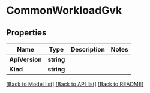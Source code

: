 # CommonWorkloadGvk

## Properties

Name | Type | Description | Notes
------------ | ------------- | ------------- | -------------
**ApiVersion** | **string** |  | 
**Kind** | **string** |  | 

[[Back to Model list]](../README.md#documentation-for-models) [[Back to API list]](../README.md#documentation-for-api-endpoints) [[Back to README]](../README.md)


